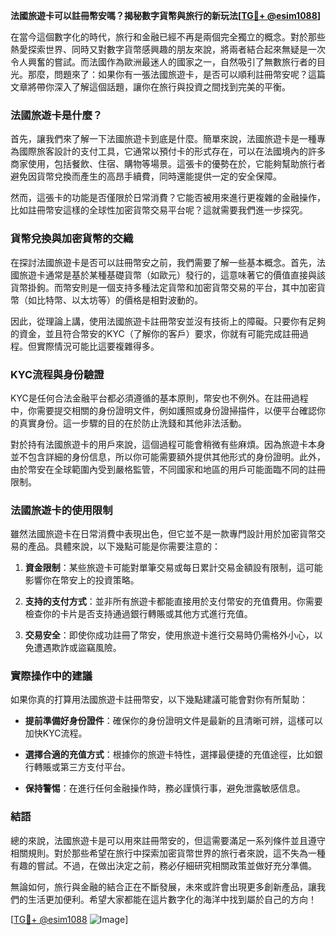 **法國旅遊卡可以註冊幣安嗎？揭秘數字貨幣與旅行的新玩法[[TG💪+ @esim1088](https://t.me/s/esim1088)]**

在當今這個數字化的時代，旅行和金融已經不再是兩個完全獨立的概念。對於那些熱愛探索世界、同時又對數字貨幣感興趣的朋友來說，將兩者結合起來無疑是一次令人興奮的嘗試。而法國作為歐洲最迷人的國家之一，自然吸引了無數旅行者的目光。那麼，問題來了：如果你有一張法國旅遊卡，是否可以順利註冊幣安呢？這篇文章將帶你深入了解這個話題，讓你在旅行與投資之間找到完美的平衡。

### 法國旅遊卡是什麼？

首先，讓我們來了解一下法國旅遊卡到底是什麼。簡單來說，法國旅遊卡是一種專為國際旅客設計的支付工具，它通常以預付卡的形式存在，可以在法國境內的許多商家使用，包括餐飲、住宿、購物等場景。這張卡的優勢在於，它能夠幫助旅行者避免因貨幣兌換而產生的高昂手續費，同時還能提供一定的安全保障。

然而，這張卡的功能是否僅限於日常消費？它能否被用來進行更複雜的金融操作，比如註冊幣安這樣的全球性加密貨幣交易平台呢？這就需要我們進一步探究。

### 貨幣兌換與加密貨幣的交織

在探討法國旅遊卡是否可以註冊幣安之前，我們需要了解一些基本概念。首先，法國旅遊卡通常是基於某種基礎貨幣（如歐元）發行的，這意味著它的價值直接與該貨幣掛鉤。而幣安則是一個支持多種法定貨幣和加密貨幣交易的平台，其中加密貨幣（如比特幣、以太坊等）的價格是相對波動的。

因此，從理論上講，使用法國旅遊卡註冊幣安並沒有技術上的障礙。只要你有足夠的資金，並且符合幣安的KYC（了解你的客戶）要求，你就有可能完成註冊過程。但實際情況可能比這要複雜得多。

### KYC流程與身份驗證

KYC是任何合法金融平台都必須遵循的基本原則，幣安也不例外。在註冊過程中，你需要提交相關的身份證明文件，例如護照或身份證掃描件，以便平台確認你的真實身份。這一步驟的目的在於防止洗錢和其他非法活動。

對於持有法國旅遊卡的用戶來說，這個過程可能會稍微有些麻煩。因為旅遊卡本身並不包含詳細的身份信息，所以你可能需要額外提供其他形式的身份證明。此外，由於幣安在全球範圍內受到嚴格監管，不同國家和地區的用戶可能面臨不同的註冊限制。

### 法國旅遊卡的使用限制

雖然法國旅遊卡在日常消費中表現出色，但它並不是一款專門設計用於加密貨幣交易的產品。具體來說，以下幾點可能是你需要注意的：

1. **資金限制**：某些旅遊卡可能對單筆交易或每日累計交易金額設有限制，這可能影響你在幣安上的投資策略。
   
2. **支持的支付方式**：並非所有旅遊卡都能直接用於支付幣安的充值費用。你需要檢查你的卡片是否支持通過銀行轉賬或其他方式進行充值。

3. **交易安全**：即使你成功註冊了幣安，使用旅遊卡進行交易時仍需格外小心，以免遭遇欺詐或盜竊風險。

### 實際操作中的建議

如果你真的打算用法國旅遊卡註冊幣安，以下幾點建議可能會對你有所幫助：

- **提前準備好身份證件**：確保你的身份證明文件是最新的且清晰可辨，這樣可以加快KYC流程。
  
- **選擇合適的充值方式**：根據你的旅遊卡特性，選擇最便捷的充值途徑，比如銀行轉賬或第三方支付平台。

- **保持警惕**：在進行任何金融操作時，務必謹慎行事，避免泄露敏感信息。

### 結語

總的來說，法國旅遊卡是可以用來註冊幣安的，但這需要滿足一系列條件並且遵守相關規則。對於那些希望在旅行中探索加密貨幣世界的旅行者來說，這不失為一種有趣的嘗試。不過，在做出決定之前，務必仔細研究相關政策並做好充分準備。

無論如何，旅行與金融的結合正在不斷發展，未來或許會出現更多創新產品，讓我們的生活更加便利。希望大家都能在這片數字化的海洋中找到屬於自己的方向！

[[TG💪+ @esim1088](https://t.me/s/esim1088) ![Image](https://i.postimg.cc/4NQfJmqS/Snipaste-2025-05-13-00-14-12.png)]